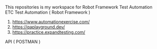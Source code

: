 This repositories is my workspace for Robot Framework Test Automation ETC
Test Automation (  Robot Framework )
1. https://www.automationexercise.com/
2. https://qaplayground.dev/
3. https://practice.expandtesting.com/

API ( POSTMAN )

